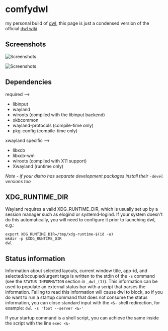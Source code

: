 # comfydwl 

my personal build of [dwl](https://codeberg.org/dwl/dwl), this page is just a condensed version of the official [dwl wiki](https://codeberg.org/dwl/dwl/src/branch/main/README.md)

## Screenshots

![Screenshots](https://codeberg.org/oceanicc/minidots/raw/branch/main/extras/screenshots/minidark-gtk.png)

![Screenshots](https://codeberg.org/oceanicc/minidots/raw/branch/main/extras/screenshots/floating.png)

## Dependencies

required -->
- libinput
- wayland
- wlroots (compiled with the libinput backend)
- xkbcommon
- wayland-protocols (compile-time only)
- pkg-config (compile-time only)

xwayland specific -->
- libxcb
- libxcb-wm
- wlroots (compiled with X11 support)
- Xwayland (runtime only)

*Note - if your distro has separate development packages install their ``-devel`` versions too*

## XDG_RUNTIME_DIR

Wayland requires a valid XDG_RUNTIME_DIR, which is usually set up by a session manager such as elogind or systemd-logind. If your system doesn't do this automatically, you will need to configure it prior to launching dwl, e.g.:
```shell
export XDG_RUNTIME_DIR=/tmp/xdg-runtime-$(id -u)
mkdir -p $XDG_RUNTIME_DIR
dwl
```

## Status information

Information about selected layouts, current window title, app-id, and selected/occupied/urgent tags is written to the stdin of the `-s` command (see the `STATUS INFORMATION` section in `_dwl_(1)`).  This information can be used to populate an external status bar with a script that parses the information. Failing to read this information will cause dwl to block, so if you do want to run a startup command that does not consume the status information, you can close standard input with the `<&-` shell redirection, for example:
`dwl -s 'foot --server <&-'`

If your startup command is a shell script, you can achieve the same inside the script with the line
`exec <&-`

